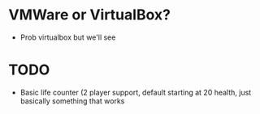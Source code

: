 # VMWare or VirtualBox?
 - Prob virtualbox but we'll see

# TODO
 - Basic life counter (2 player support, default starting at 20 health, just basically something that works
